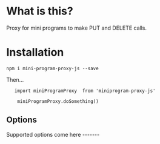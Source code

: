 # What is this?

Proxy for mini programs to make PUT and DELETE calls.

# Installation

`npm i mini-program-proxy-js --save`

Then...

```
   import miniProgramProxy  from 'miniprogram-proxy-js'

    miniProgramProxy.doSomething()

```

## Options

Supported options come here -------
